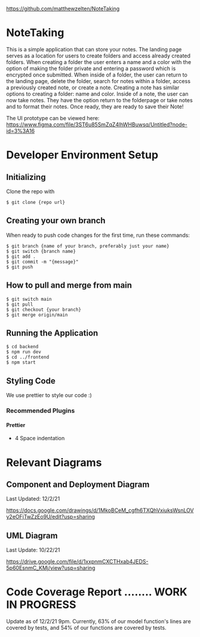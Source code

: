 https://github.com/matthewzelten/NoteTaking

# NoteTaking
This is a simple application that can store your notes. The landing page serves as a location for users to create folders and access already created folders. 
When creating a folder the user enters a name and a color with the option of making the folder private and entering a password which is encrypted once submitted. 
When inside of a folder, the user can return to the landing page, delete the folder, search for notes within a folder, access a previously created note, or create a note. Creating a note has similar options to creating a folder: name and color.
Inside of a note, the user can now take notes. They have the option return to the folderpage or take notes and to format their notes. Once ready, they are ready to save their Note!

The UI prototype can be viewed here: https://www.figma.com/file/3ST6u85SmZqZ4lhWHBuwsq/Untitled?node-id=3%3A16

# Developer Environment Setup

## Initializing

Clone the repo with
```
$ git clone {repo url}
```

## Creating your own branch

When ready to push code changes for the first time, run these commands:
```
$ git branch {name of your branch, preferably just your name}
$ git switch {branch name}
$ git add .
$ git commit -m "{message}"
$ git push
```
## How to pull and merge from main
```
$ git switch main
$ git pull
$ git checkout {your branch}
$ git merge origin/main
```
## Running the Application
```
$ cd backend
$ npm run dev
$ cd ../frontend
$ npm start
```

## Styling Code
 We use prettier to style our code :)

### Recommended Plugins 

#### Prettier
  - 4 Space indentation


# Relevant Diagrams

## Component and Deployment Diagram
Last Updated: 12/2/21

https://docs.google.com/drawings/d/1MkoBCeM_cgfh6TXQhVxiuksWsnLOVy2eOFjTwZzEo9U/edit?usp=sharing

## UML Diagram

Last Update: 10/22/21

https://drive.google.com/file/d/1xxpnmCXCTHxab4JEDS-5p60EsnmC_KMj/view?usp=sharing

# Code Coverage Report ........ WORK IN PROGRESS

Update as of 12/2/21 9pm.
Currently, 63% of our model function's lines are covered by tests, and 54% of our functions are covered by tests.

